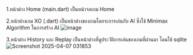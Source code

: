 1.หน้าต่าง Home (main.dart)
เป็นหน้าจอเกม Home

2.หน้าต่างเกม XO (.dart)
เป็นหน้าต่างของเกมโดยจะการเล่นกับ AI ซึ่งใช้ Minimax Algorithm ในการสร้าง AI
![image](https://github.com/user-attachments/assets/4328b202-6082-4ec4-a01e-d9b27b3ebfe7)

3.หน้าต่าง History และ Replay
เป็นหน้าต่างที่ดูประวัติการเล่นของเกมที่ผ่านมา โดนใช้ sqlite
![Screenshot 2025-04-07 031853](https://github.com/user-attachments/assets/a09b8474-c8be-4ecd-bf69-63fd1098ea76)

